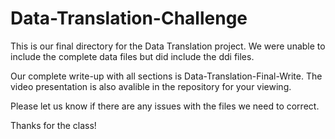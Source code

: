 # Data-Translation-Challenge

This is our final directory for the Data Translation project. We were unable to include the complete data files but did include the ddi files.

Our complete write-up with all sections is Data-Translation-Final-Write. The video presentation is also avalible in the repository for your viewing.

Please let us know if there are any issues with the files we need to correct.

Thanks for the class!
